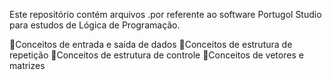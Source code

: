 Este repositório contém arquivos .por referente ao software Portugol Studio para estudos de Lógica de Programação.

🚀Conceitos de entrada e saída de dados
🚀Conceitos de estrutura de repetição
🚀Conceitos de estrutura de controle
🚀Conceitos de vetores e matrizes